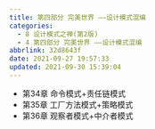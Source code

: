 ```yaml
---
title: 第四部分 完美世界 ——设计模式混编
categories: 
  - 8 设计模式之禅(第2版)
  - 4 第四部分 完美世界 ——设计模式混编
abbrlink: 32d8643f
date: 2021-09-27 19:57:33
updated: 2021-09-30 15:39:04
---
```

- 第34章 命令模式+责任链模式 
- 第35章 工厂方法模式+策略模式 
- 第36章 观察者模式+中介者模式
